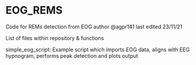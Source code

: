 # EOG_REMS
Code for REMs detection from EOG
author @agpr141
last edited 23/11/21

List of files within repository & functions

simple_eog_script: Example script which imports EOG data, aligns with EEG hypnogram, performs peak detection and plots output

